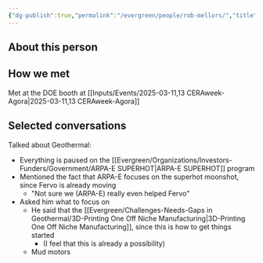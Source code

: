 ```yaml
---
{"dg-publish":true,"permalink":"/evergreen/people/rob-mellors/","title":"Program Manager","tags":["people"]}
---
```


## About this person


## How we met
Met at the DOE booth at [[Inputs/Events/2025-03-11,13 CERAweek-Agora\|2025-03-11,13 CERAweek-Agora]]

## Selected conversations
Talked about Geothermal:
- Everything is paused on the [[Evergreen/Organizations/Investors-Funders/Government/ARPA-E SUPERHOT\|ARPA-E SUPERHOT]] program
- Mentioned the fact that ARPA-E focuses on the superhot moonshot, since Fervo is already moving
	- "Not sure we (ARPA-E) really even helped Fervo"
- Asked him what to focus on
	- He said that the [[Evergreen/Challenges-Needs-Gaps in Geothermal/3D-Printing One Off Niche Manufacturing\|3D-Printing One Off Niche Manufacturing]], since this is how to get things started
		- (I feel that this is already a possibility)
	- Mud motors
	
